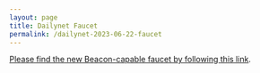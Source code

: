```yaml
---
layout: page
title: Dailynet Faucet
permalink: /dailynet-2023-06-22-faucet
---
```


[Please find the new Beacon-capable faucet by following this link](https://faucet.dailynet-2023-06-22.teztnets.xyz).
